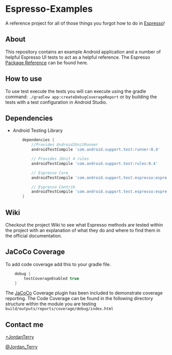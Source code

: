 # Espresso-Examples
A reference project for all of those things you forgot how to do in [Espresso](https://code.google.com/p/android-test-kit/wiki/Espresso)!

## About
This repository contains an example Android application and a number of helpful Espresso UI tests to act as a helpful reference. The Espresso [Package Reference](https://android-test-kit.googlecode.com/git/docs/javadocs/espresso/espresso-core-2.0-javadoc/reference/android/support/test/espresso/package-summary.html) can be found here.

## How to use

To use test execute the tests you will can execute using the gradle command: `./gradlew app:createDebugCoverageReport` or by building the tests with a test configuration in Android Studio.


## Dependencies

* Android Testing Library

    ```gradle
        dependencies {
            //Provides AndroidJUnitRunner
            androidTestCompile 'com.android.support.test:runner:0.4'

            // Provides JUnit 4 rules
            androidTestCompile 'com.android.support.test:rules:0.4'

            // Espresso Core
            androidTestCompile 'com.android.support.test.espresso:espresso-core:2.2.1'

            // Espresso Contrib
            androidTestCompile 'com.android.support.test.espresso:espresso-contrib:2.2.1'
        }
    ```

## Wiki
Checkout the project Wiki to see what Espresso methods are tested within the project with an explanation of what they do and where to find them in the official documentation.

## JaCoCo Coverage

To add code coverage add this to your gradle file.

```gradle
    debug {
        testCoverageEnabled true
    }
```

The [JaCoCo](http://www.eclemma.org/jacoco/) Coverage plugin has been included to demonstrate coverage reporting. The Code Coverage can be found in the following directory structure within the module you are testing `build/outputs/reports/coverage/debug/index.html`


## Contact me
[+JordanTerry](https://plus.google.com/+JordanTerry/posts)

[@Jordan_Terry](https://twitter.com/Jordan_Terry)
